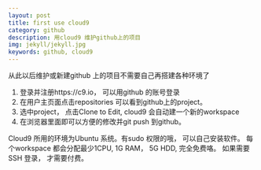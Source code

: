 ```yaml
---
layout: post
title: first use cloud9
category: github
description: 用cloud9 维护github上的项目
img: jekyll/jekyll.jpg
keywords: github, cloud9
---
```

从此以后维护或新建github 上的项目不需要自己再搭建各种环境了
1. 登录并注册https://c9.io， 可以用github 的账号登录
2. 在用户主页面点击repositories 可以看到github上的project。
3. 选中project， 点击Clone to Edit, cloud9 会自动建一个新的workspace
4. 在浏览器里面即可以方便的修改并git push 到github。


Cloud9 所用的环境为Ubuntu 系统。有sudo 权限的哦， 可以自己安装软件。
每个workspace 都会分配最少1CPU, 1G RAM， 5G HDD, 完全免费咯。
如果需要SSH 登录， 才需要付费。
